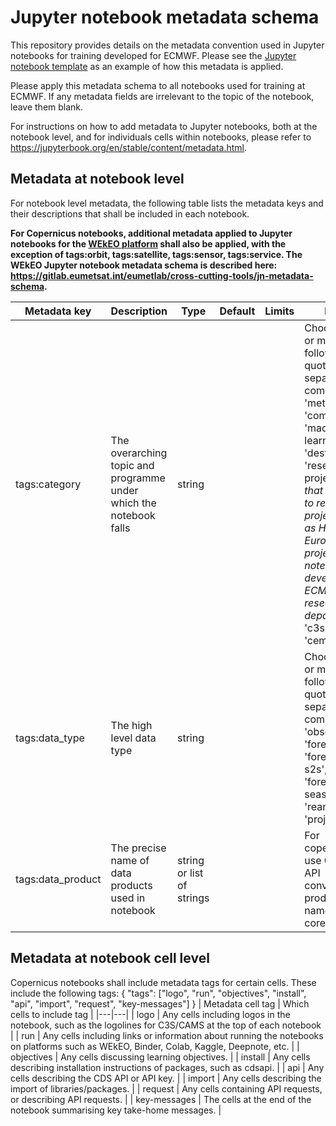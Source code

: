 # Jupyter notebook metadata schema
This repository provides details on the metadata convention used in Jupyter notebooks for training developed for ECMWF. Please see the [Jupyter notebook template](https://github.com/ecmwf-training/jupyter-template/blob/develop/jupyter-notebook-template.ipynb) as an example of how this metadata is applied. 

Please apply this metadata schema to all notebooks used for training at ECMWF. If any metadata fields are irrelevant to the topic of the notebook, leave them blank.

For instructions on how to add metadata to Jupyter notebooks, both at the notebook level, and for individuals cells within notebooks, please refer to https://jupyterbook.org/en/stable/content/metadata.html.

## Metadata at notebook level
For notebook level metadata, the following table lists the metadata keys and their descriptions that shall be included in each notebook.

**For Copernicus notebooks, additional metadata applied to Jupyter notebooks for the [WEkEO platform](https://www.wekeo.eu/) shall also be applied, with the exception of tags:orbit, tags:satellite, tags:sensor, tags:service. The WEkEO Jupyter notebook metadata schema is described here: https://gitlab.eumetsat.int/eumetlab/cross-cutting-tools/jn-metadata-schema.**

| Metadata key | Description | Type | Default | Limits | Notes |
|---|---|---|---|---|---|
| tags:category | The overarching topic and programme under which the notebook falls | string | | | Choose one or more of the following, in quotes, separated by commas: 'meteorology', 'computing', 'machine-learning', 'destine', 'research-project' (*note that this refers to research projects, such as Horizon Europe projects, not notebooks developed in ECMWF research department*), 'c3s', 'cams', 'cems'. |
| tags:data_type | The high level data type | string | | | Choose one or more of the following, in quotes, separated by commas: 'observation', 'forecast', 'forecast-s2s', 'forecast-seasonal', 'reanalysis', 'projection' |
| tags:data_product | The precise name of data products used in notebook | string or list of strings | | | For copernicus, use CDS/ADS API convention for product names. For core/DestinE... |

## Metadata at notebook cell level
Copernicus notebooks shall include metadata tags for certain cells. These include the following tags:
{
    "tags": ["logo", "run", "objectives", "install", "api", "import", "request", "key-messages"]
}
| Metadata cell tag | Which cells to include tag |
|---|---|
| logo | Any cells including logos in the notebook, such as the logolines for C3S/CAMS at the top of each notebook |
| run | Any cells including links or information about running the notebooks on platforms such as WEkEO, Binder, Colab, Kaggle, Deepnote, etc. |
| objectives | Any cells discussing learning objectives. |
| install | Any cells describing installation instructions of packages, such as cdsapi. |
| api | Any cells describing the CDS API or API key. |
| import | Any cells describing the import of libraries/packages. |
| request | Any cells containing API requests, or describing API requests. |
| key-messages | The cells at the end of the notebook summarising key take-home messages. |
